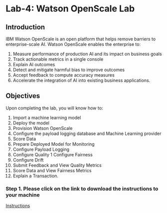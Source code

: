 # Lab-4: Watson OpenScale Lab

## Introduction

IBM Watson OpenScale is an open platform that helps remove barriers to enterprise-scale AI. Watson OpenScale enables the enterprise to:

1. Measure performance of production AI and its impact on business goals <br>
1. Track actionable metrics in a single console <br>
1. Explain AI outcomes <br>
1. Detect and mitigate harmful bias to improve outcomes <br>
1. Accept feedback to compute accuracy measures <br>
1. Accelerate the integration of AI into existing business applications. <br>

## Objectives

Upon completing the lab, you will know how to:

1. Import a machine learning model
1. Deploy the model
1. Provision Watson OpenScale
1. Configure the payload logging database and Machine Learning provider
1. Score Data
1. Prepare Deployed Model for Monitoring
1. Configure Payload Logging
1. Configure Quality
   1 Configure Fairness
1. Configure Drift
1. Submit Feedback and View Quality Metrics
1. Score Data and View Fairness Metrics
1. Explain a Transaction.

### Step 1. Please click on the link to download the instructions to your machine

[Instructions](https://github.com/bleonardb3/Think2020/raw/master/Lab-4/Watson%20OpenScale%20v4.3.pdf)
